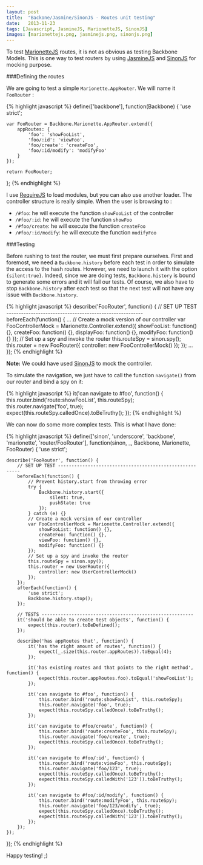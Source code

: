 ```yaml
---
layout: post
title:  "Backone/Jasmine/SinonJS - Routes unit testing"
date:   2013-11-23
tags: [Javascript, JasmineJS, MarionetteJS, SinonJS]
images: [marionettejs.png, jasminejs.png, sinonjs.png]
---
```


To test [MarionetteJS][marionettejs] routes, it is not as obvious as testing Backbone Models.
This is one way to test routers by using [JasmineJS][jasminejs] and [SinonJS][sinonjs] for mocking purpose.

###Defining the routes

We are going to test a simple `Marionette.AppRouter`.
We will name it `FooRouter` :

{% highlight javascript %}
define(['backbone'], function(Backbone) {
    'use strict';

    var FooRouter = Backbone.Marionette.AppRouter.extend({
        appRoutes: {
            'foo': 'showFooList',
            'foo/:id': 'viewFoo',
            'foo/create': 'createFoo',
            'foo/:id/modify': 'modifyFoo'
        }
    });

    return FooRouter;
};
{% endhighlight %}

I use [RequireJS][requirejs] to load modules, but you can also use another loader.
The controller structure is really simple. When the user is browsing to :

* `/#foo`: he will execute the function `showFooList` of the controller
* `/#foo/:id`: he will execute the function `showFoo`
* `/#foo/create`: he will execute the function `createFoo`
* `/#foo/:id/modify`: he will execute the function `modifyFoo`

###Testing

Before rushing to test the router, we must first prepare ourselves.
First and foremost, we need a `Backbone.history` before each test in order to simulate the access to the hash routes.
However, we need to launch it with the option `{silent:true}`. Indeed, since we are doing tests, `Backbone.history` is bound to generate some errors and it will fail our tests.
Of course, we also have to stop `Backbone.history` after each test so that the next test will not have any issue with `Backbone.history`.

{% highlight javascript %}
describe('FooRouter', function() {
    // SET UP TEST --------------------------------------------------------
    beforeEach(function() {
        ...
        // Create a mock version of our controller
        var FooControllerMock = Marionette.Controller.extend({
            showFooList: function() {},
            createFoo: function() {},
            displayFoo: function() {},
            modifyFoo: function() {}
        });
        // Set up a spy and invoke the router
        this.routeSpy = sinon.spy();
        this.router = new FooRouter({
            controller: new FooControllerMock()
        });
    });
    ...
});
{% endhighlight %}

**Note:** We could have used [SinonJS][sinonjs] to mock the controller.

To simulate the navigation, we just have to call the function `navigate()` from our router and bind a spy on it:

{% highlight javascript %}
it('can navigate to #foo', function() {
    this.router.bind('route:showFooList', this.routeSpy);
    this.router.navigate('foo', true);
    expect(this.routeSpy.calledOnce).toBeTruthy();
});
{% endhighlight %}

We can now do some more complex tests. This is what I have done:

{% highlight javascript %}
define(['sinon', 'underscore', 'backbone', 'marionette', 'router/FooRouter'],
function(sinon, _, Backbone, Marionette, FooRouter) {
    'use strict';

    describe('FooRouter', function() {
        // SET UP TEST --------------------------------------------------------
        beforeEach(function() {
            // Prevent history.start from throwing error
            try {
                Backbone.history.start({
                    silent: true,
                    pushState: true
                });
		    } catch (e) {}
            // Create a mock version of our controller
            var FooControllerMock = Marionette.Controller.extend({
                showFooList: function() {},
                createFoo: function() {},
                viewFoo: function() {},
                modifyFoo: function() {}
            });
            // Set up a spy and invoke the router
            this.routeSpy = sinon.spy();
            this.router = new UserRouter({
                controller: new UserControllerMock()
            });
        });
        afterEach(function() {
            'use strict';
            Backbone.history.stop();
		});

        // TESTS --------------------------------------------------------
        it('should be able to create test objects', function() {
            expect(this.router).toBeDefined();
        });

        describe('has appRoutes that', function() {
            it('has the right amount of routes', function() {
                expect(_.size(this.router.appRoutes)).toEqual(4);
            });

            it('has existing routes and that points to the right method', function() {
                expect(this.router.appRoutes.foo).toEqual('showFooList');
            });

            it('can navigate to #foo', function() {
                this.router.bind('route:showFooList', this.routeSpy);
                this.router.navigate('foo', true);
                expect(this.routeSpy.calledOnce).toBeTruthy();
            });

            it('can navigate to #foo/create', function() {
                this.router.bind('route:createFoo', this.routeSpy);
                this.router.navigate('foo/create', true);
                expect(this.routeSpy.calledOnce).toBeTruthy();
            });

            it('can navigate to #foo/:id', function() {
                this.router.bind('route:viewFoo', this.routeSpy);
                this.router.navigate('foo/123', true);
                expect(this.routeSpy.calledOnce).toBeTruthy();
                expect(this.routeSpy.calledWith('123')).toBeTruthy();
            });

            it('can navigate to #foo/:id/modify', function() {
                this.router.bind('route:modifyFoo', this.routeSpy);
                this.router.navigate('foo/123/modify', true);
                expect(this.routeSpy.calledOnce).toBeTruthy();
                expect(this.routeSpy.calledWith('123')).toBeTruthy();
            });
        });
    });
});
{% endhighlight %}

Happy testing! ;)

[marionettejs]: http://marionettejs.com/
[jasminejs]:    http://pivotal.github.io/jasmine/
[sinonjs]:      http://sinonjs.org
[requirejs]:    http://requirejs.org/
